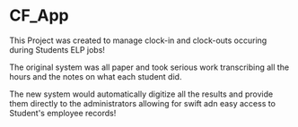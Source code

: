 # CF_App

This Project was created to manage clock-in and clock-outs occuring during Students ELP jobs!

The original system was all paper and took serious work transcribing all the hours and the notes on what each student did.

The new system would automatically digitize all the results and provide them directly to the administrators allowing for swift adn easy access to Student's employee records!

